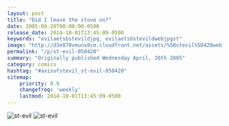 ```yaml
---
layout: post
title: "Did I leave the stove on?"
date: 2005-04-20T00:00:00-0500
release_date: 2014-10-01T13:45:09-0500
keywords: "evilaetsbstevildjpg, evilaetsbstevildwebjpgst"
image: "http://d3e878vmunx8cm.cloudfront.net/assets/%5Bstevil%5D420web.jpg"
permalink: "/p/st-evil-050420"
summary: "Originally published Wednesday April, 20th 2005"
category: comics
hashtag: "#axisofstevil_st-evil-050420"
sitemap:
    priority: 0.9
    changefreq: 'weekly'
    lastmod: 2014-10-01T13:45:09-0500
---
```


![st-evil](http://d3e878vmunx8cm.cloudfront.net/assets/%5Bstevil%5D420web.jpg)
![st-evil](http://d3e878vmunx8cm.cloudfront.net/assets/%5Bstevil%5D420.jpg) 
